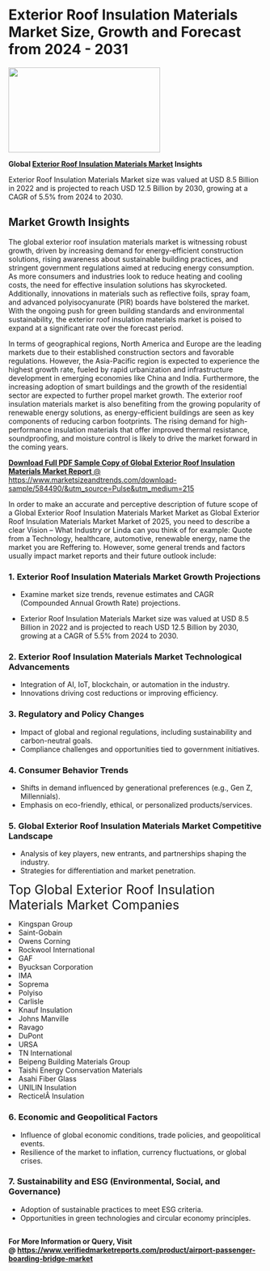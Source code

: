 <H1>Exterior Roof Insulation Materials Market Size, Growth and Forecast from 2024 - 2031</H1><img class="aligncenter size-medium wp-image-584254" src="https://thirdeyenews.in/wp-content/uploads/2024/09/Global-Market-Research-300x168.jpeg" alt="" width="300" height="168" /><p><strong>Global&nbsp;<a href="https://www.marketsizeandtrends.com/download-sample/584490/&amp;utm_source=Pulse&amp;utm_medium=215">Exterior Roof Insulation Materials Market</a> Insights</strong></p><p>Exterior Roof Insulation Materials Market size was valued at USD 8.5 Billion in 2022 and is projected to reach USD 12.5 Billion by 2030, growing at a CAGR of 5.5% from 2024 to 2030.</p><p><h2>Market Growth Insights</h2> <p>The global exterior roof insulation materials market is witnessing robust growth, driven by increasing demand for energy-efficient construction solutions, rising awareness about sustainable building practices, and stringent government regulations aimed at reducing energy consumption. As more consumers and industries look to reduce heating and cooling costs, the need for effective insulation solutions has skyrocketed. Additionally, innovations in materials such as reflective foils, spray foam, and advanced polyisocyanurate (PIR) boards have bolstered the market. With the ongoing push for green building standards and environmental sustainability, the exterior roof insulation materials market is poised to expand at a significant rate over the forecast period.</p> <p><a href="#"></a></p> <p>In terms of geographical regions, North America and Europe are the leading markets due to their established construction sectors and favorable regulations. However, the Asia-Pacific region is expected to experience the highest growth rate, fueled by rapid urbanization and infrastructure development in emerging economies like China and India. Furthermore, the increasing adoption of smart buildings and the growth of the residential sector are expected to further propel market growth. The exterior roof insulation materials market is also benefiting from the growing popularity of renewable energy solutions, as energy-efficient buildings are seen as key components of reducing carbon footprints. The rising demand for high-performance insulation materials that offer improved thermal resistance, soundproofing, and moisture control is likely to drive the market forward in the coming years. <p><a href="#"></p><p><span class=""><strong>Download Full PDF Sample Copy of Global Exterior Roof Insulation Materials Market Report</strong> @ <a href="https://www.marketsizeandtrends.com/download-sample/584490/&amp;utm_source=Pulse&amp;utm_medium=215" target="_blank">https://www.marketsizeandtrends.com/download-sample/584490/&amp;utm_source=Pulse&amp;utm_medium=215</a></span></p><p>In order to make an accurate and perceptive description of future scope of a Global&nbsp;Exterior Roof Insulation Materials Market Market as Global&nbsp;Exterior Roof Insulation Materials Market Market of 2025, you need to describe a clear Vision &ndash; What Industry or Linda can you think of for example: Quote from a Technology, healthcare, automotive, renewable energy, name the market you are Reffering to. However, some general trends and factors usually impact market reports and their future outlook include:</p><h3>1.&nbsp;<strong>Exterior Roof Insulation Materials Market Growth Projections</strong></h3><ul><li>Examine market size trends, revenue estimates and CAGR (Compounded Annual Growth Rate) projections.</li><li><p>Exterior Roof Insulation Materials Market size was valued at USD 8.5 Billion in 2022 and is projected to reach USD 12.5 Billion by 2030, growing at a CAGR of 5.5% from 2024 to 2030.</p></li></ul><h3>2.&nbsp;<strong>Exterior Roof Insulation Materials Market Technological Advancements</strong></h3><ul><li>Integration of AI, IoT, blockchain, or automation in the industry.</li><li>Innovations driving cost reductions or improving efficiency.</li></ul><h3>3.&nbsp;<strong>Regulatory and Policy Changes</strong></h3><ul><li>Impact of global and regional regulations, including sustainability and carbon-neutral goals.</li><li>Compliance challenges and opportunities tied to government initiatives.</li></ul><h3>4.&nbsp;<strong>Consumer Behavior Trends</strong></h3><ul><li>Shifts in demand influenced by generational preferences (e.g., Gen Z, Millennials).</li><li>Emphasis on eco-friendly, ethical, or personalized products/services.</li></ul><h3>5.&nbsp;<strong>Global Exterior Roof Insulation Materials Market Competitive Landscape</strong></h3><ul><li>Analysis of key players, new entrants, and partnerships shaping the industry.</li><li>Strategies for differentiation and market penetration.</li></ul><p data-pm-slice="1 1 []"><span style="color: inherit; font-family: inherit; font-size: 25px;">Top Global Exterior Roof Insulation Materials Market Companies</span></p><div class="" data-test-id=""><p><li>Kingspan Group</li><li> Saint-Gobain</li><li> Owens Corning</li><li> Rockwool International</li><li> GAF</li><li> Byucksan Corporation</li><li> IMA</li><li> Soprema</li><li> Polyiso</li><li> Carlisle</li><li> Knauf Insulation</li><li> Johns Manville</li><li> Ravago</li><li> DuPont</li><li> URSA</li><li> TN International</li><li> Beipeng Building Materials Group</li><li> Taishi Energy Conservation Materials</li><li> Asahi Fiber Glass</li><li> UNILIN Insulation</li><li> RecticelÂ Insulation</li></p></div><h3>6.&nbsp;<strong>Economic and Geopolitical Factors</strong></h3><ul><li>Influence of global economic conditions, trade policies, and geopolitical events.</li><li>Resilience of the market to inflation, currency fluctuations, or global crises.</li></ul><h3>7.&nbsp;<strong>Sustainability and ESG (Environmental, Social, and Governance)</strong></h3><ul><li>Adoption of sustainable practices to meet ESG criteria.</li><li>Opportunities in green technologies and circular economy principles.</li></ul><h2><strong style="font-size: 14px;">For More Information or Query, Visit @&nbsp;</strong><a style="background-color: #ffffff; font-size: 14px;" href="https://www.marketsizeandtrends.com/report/exterior-roof-insulation-materials-market/" target="_blank">https://www.verifiedmarketreports.com/product/airport-passenger-boarding-bridge-market</a></h2>
